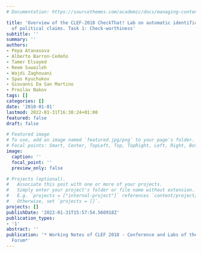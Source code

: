 ```yaml
---
# Documentation: https://sourcethemes.com/academic/docs/managing-content/

title: 'Overview of the CLEF-2018 CheckThat! Lab on automatic identification and verification
  of political claims. Task 1: Check-worthiness'
subtitle: ''
summary: ''
authors:
- Pepa Atanasova
- Alberto Barron-Cedeño
- Tamer Elsayed
- Reem Suwaileh
- Wajdi Zaghouani
- Spas Kyuchukov
- Giovanni Da San Martino
- Preslav Nakov
tags: []
categories: []
date: '2018-01-01'
lastmod: 2022-01-31T16:38:24+01:00
featured: false
draft: false

# Featured image
# To use, add an image named `featured.jpg/png` to your page's folder.
# Focal points: Smart, Center, TopLeft, Top, TopRight, Left, Right, BottomLeft, Bottom, BottomRight.
image:
  caption: ''
  focal_point: ''
  preview_only: false

# Projects (optional).
#   Associate this post with one or more of your projects.
#   Simply enter your project's folder or file name without extension.
#   E.g. `projects = ["internal-project"]` references `content/project/deep-learning/index.md`.
#   Otherwise, set `projects = []`.
projects: []
publishDate: '2022-01-31T15:57:54.560918Z'
publication_types:
- '1'
abstract: ''
publication: '* Working Notes of CLEF 2018 - Conference and Labs of the Evaluation
  Forum*'
---
```

